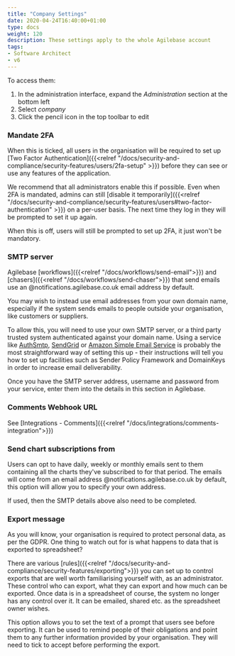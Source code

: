 ```yaml
---
title: "Company Settings"
date: 2020-04-24T16:40:00+01:00
type: docs
weight: 120
description: These settings apply to the whole Agilebase account
tags:
- Software Architect
- v6
---
```

To access them:
1. In the administration interface, expand the _Administration_ section at the bottom left
2. Select _company_
3. Click the pencil icon in the top toolbar to edit

### Mandate 2FA
When this is ticked, all users in the organisation will be required to set up [Two Factor Authentication]({{<relref "/docs/security-and-compliance/security-features/users/2fa-setup" >}}) before they can see or use any features of the application.

We recommend that all administrators enable this if possible. Even when 2FA is mandated, admins can still [disable it temporarily]({{<relref "/docs/security-and-compliance/security-features/users#two-factor-authentication" >}}) on a per-user basis. The next time they log in they will be prompted to set it up again.

When this is off, users will still be prompted to set up 2FA, it just won't be mandatory.

### SMTP server
Agilebase [workflows]({{<relref "/docs/workflows/send-email">}}) and [chasers]({{<relref "/docs/workflows/send-chaser">}}) that send emails use an @notifications.agilebase.co.uk email address by default.

You may wish to instead use email addresses from your own domain name, especially if the system sends emails to people outside your organisation, like customers or suppliers.

To allow this, you will need to use your own SMTP server, or a third party trusted system authenticated against your domain name. Using a service like [AuthSmtp](http://www.authsmtp.com/), [SendGrid](http://www.sendgrid.com/) or [Amazon Simple Email Service](https://aws.amazon.com/ses/) is probably the most straightforward way of setting this up - their instructions will tell you how to set up facilities such as Sender Policy Framework and DomainKeys in order to increase email deliverability.

Once you have the SMTP server address, username and password from your service, enter them into the details in this section in Agilebase.

### Comments Webhook URL
See [Integrations - Comments]({{<relref "/docs/integrations/comments-integration">}})

### Send chart subscriptions from
Users can opt to have daily, weekly or monthly emails sent to them containing all the charts they've subscribed to for that period. The emails will come from an email address @notifications.agilebase.co.uk by default, this option will allow you to specify your own address.

If used, then the SMTP details above also need to be completed.

### Export message
As you will know, your organisation is required to protect personal data, as per the GDPR. One thing to watch out for is what happens to data that is exported to spreadsheet?

There are various [rules]({{<relref "/docs/security-and-compliance/security-features/exporting">}}) you can set up to control exports that are well worth familiarising yourself with, as an administrator. These control who can export, what they can export and how much can be exported. Once data is in a spreadsheet of course, the system no longer has any control over it. It can be emailed, shared etc. as the spreadsheet owner wishes. 

This option allows you to set the text of a prompt that users see before exporting. It can be used to remind people of their obligations and point them to any further information provided by your organisation. They will need to tick to accept before performing the export.

